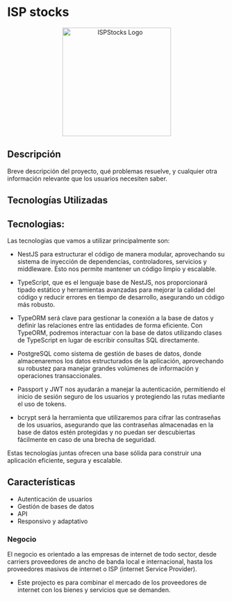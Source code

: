 # ISP stocks

  <p align="center">
  <img src="https://res.cloudinary.com/ddc5jpwq7/image/upload/v1725397441/LogoISPStocks_g6xdlr.webp" alt="ISPStocks Logo" width="250"/>
  </p>

## Descripción

Breve descripción del proyecto, qué problemas resuelve, y cualquier otra información relevante que los usuarios necesiten saber.

## Tecnologías Utilizadas

## Tecnologias:

Las tecnologías que vamos a utilizar principalmente son:

- NestJS para estructurar el código de manera modular, aprovechando su sistema de inyección de dependencias, controladores, servicios y middleware. Esto nos permite mantener un código limpio y escalable.

- TypeScript, que es el lenguaje base de NestJS, nos proporcionará tipado estático y herramientas avanzadas para mejorar la calidad del código y reducir errores en tiempo de desarrollo, asegurando un código más robusto.

- TypeORM será clave para gestionar la conexión a la base de datos y definir las relaciones entre las entidades de forma eficiente. Con TypeORM, podremos interactuar con la base de datos utilizando clases de TypeScript en lugar de escribir consultas SQL directamente.

- PostgreSQL como sistema de gestión de bases de datos, donde almacenaremos los datos estructurados de la aplicación, aprovechando su robustez para manejar grandes volúmenes de información y operaciones transaccionales.

- Passport y JWT nos ayudarán a manejar la autenticación, permitiendo el inicio de sesión seguro de los usuarios y protegiendo las rutas mediante el uso de tokens.

- bcrypt será la herramienta que utilizaremos para cifrar las contraseñas de los usuarios, asegurando que las contraseñas almacenadas en la base de datos estén protegidas y no puedan ser descubiertas fácilmente en caso de una brecha de seguridad.

Estas tecnologías juntas ofrecen una base sólida para construir una aplicación eficiente, segura y escalable.

## Características

- Autenticación de usuarios
- Gestión de bases de datos
- API
- Responsivo y adaptativo

### Negocio

El negocio es orientado a las empresas de internet de todo sector, desde carriers proveedores de ancho de banda local e internacional, hasta los proveedores masivos de internet o ISP (internet Service Provider).

- Este projecto es para combinar el mercado de los proveedores de internet con los bienes y servicios que se demanden.
